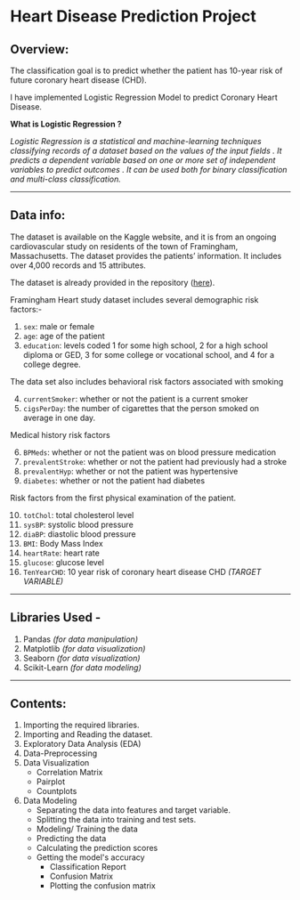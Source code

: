 # Heart Disease Prediction Project
## Overview:
The classification goal is to predict whether the patient has 10-year risk of future coronary heart disease (CHD). 

I have implemented Logistic Regression Model to predict Coronary Heart Disease.

**What is Logistic Regression ?**

*Logistic Regression is a statistical and machine-learning techniques classifying records of a dataset based on the values of the input fields . It predicts a dependent variable based on one or more set of independent variables to predict outcomes . It can be used both for binary classification and multi-class classification.*

---
## Data info:
The dataset is available on the Kaggle website, and it is from an ongoing cardiovascular study on residents of the town of Framingham, Massachusetts. The dataset provides the patients’ information. It includes over 4,000 records and 15 attributes.

The dataset is already provided in the repository ([here](https://github.com/Ravjot03/Heart-Disease-Prediction/blob/master/framingham.csv)).

Framingham Heart study dataset includes several demographic risk factors:-
1. `sex`: male or female
2. `age`: age of the patient
3. `education`: levels coded 1 for some high school, 2 for a high school diploma or GED, 3 for some college or vocational school, and 4 for a college degree.

The data set also includes behavioral risk factors associated with smoking

4. `currentSmoker`: whether or not the patient is a current smoker
5. `cigsPerDay`: the number of cigarettes that the person smoked on average in one day.

Medical history risk factors

6. `BPMeds`: whether or not the patient was on blood pressure medication
7. `prevalentStroke`: whether or not the patient had previously had a stroke
8. `prevalentHyp`: whether or not the patient was hypertensive
9. `diabetes`: whether or not the patient had diabetes

Risk factors from the first physical examination of the patient.

10. `totChol`: total cholesterol level
11. `sysBP`: systolic blood pressure
12. `diaBP`: diastolic blood pressure
13. `BMI`: Body Mass Index
14. `heartRate`: heart rate
15. `glucose`: glucose level
16. `TenYearCHD`: 10 year risk of coronary heart disease CHD *(TARGET VARIABLE)*

---
## Libraries Used - 
  1. Pandas *(for data manipulation)*
  2. Matplotlib *(for data visualization)*
  3. Seaborn *(for data visualization)*
  4. Scikit-Learn *(for data modeling)*

---
## Contents:
1. Importing the required libraries.
2. Importing and Reading the dataset.
3. Exploratory Data Analysis (EDA)
4. Data-Preprocessing
5. Data Visualization
    - Correlation Matrix
    - Pairplot
    - Countplots
6. Data Modeling
    - Separating the data into features and target variable.
    - Splitting the data into training and test sets.
    - Modeling/ Training the data
    - Predicting the data
    - Calculating the prediction scores
    - Getting the model's accuracy
        - Classification Report
        - Confusion Matrix
        - Plotting the confusion matrix
